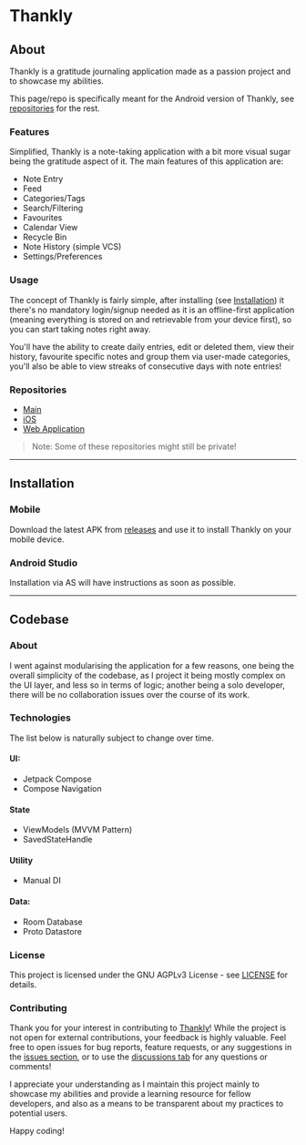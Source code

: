 # Thankly

## About
Thankly is a gratitude journaling application made as a passion project and to showcase my abilities.

This page/repo is specifically meant for the Android version of Thankly, see [repositories](#repositories) for the rest.

### Features
Simplified, Thankly is a note-taking application with a bit more visual sugar being the gratitude aspect of it. The main features of this application are:

- Note Entry
- Feed
- Categories/Tags
- Search/Filtering
- Favourites
- Calendar View
- Recycle Bin
- Note History (simple VCS)
- Settings/Preferences

### Usage
The concept of Thankly is fairly simple, after installing (see [Installation](#installation)) it there's no mandatory login/signup needed as it is an offline-first application (meaning everything is stored on and retrievable from your device first), so you can start taking notes right away.

You'll have the ability to create daily entries, edit or deleted them, view their history, favourite specific notes and group them via user-made categories, you'll also be able to view streaks of consecutive days with note entries!

### Repositories
- [Main](https://github.com/ArthurKasparian/thankly)
- [iOS](https://github.com/ArthurKasparian/thankly.iOS)
- [Web Application](https://github.com/ArthurKasparian/thankly.web)

> Note: Some of these repositories might still be private!

---

## Installation

### Mobile
Download the latest APK from [releases](https://github.com/ArthurKasparian/thankly.android/releases) and use it to install Thankly on your mobile device.

### Android Studio
Installation via AS will have instructions as soon as possible.

---

## Codebase

### About
I went against modularising the application for a few reasons, one being the overall simplicity of the codebase, as I project it being mostly complex on the UI layer, and less so in terms of logic; another being a solo developer, there will be no collaboration issues over the course of its work.

### Technologies
The list below is naturally subject to change over time.

#### UI:
- Jetpack Compose
- Compose Navigation

#### State
- ViewModels (MVVM Pattern)
- SavedStateHandle

#### Utility
- Manual DI

#### Data:
- Room Database
- Proto Datastore

### License
This project is licensed under the GNU AGPLv3 License - see [LICENSE](LICENSE) for details.

### Contributing
Thank you for your interest in contributing to [Thankly](https://github.com/ArthurKasparian/thankly)! While the project is not open for external contributions, your feedback is highly valuable. Feel free to open issues for bug reports, feature requests, or any suggestions in the [issues section](https://github.com/ArthurKasparian/thankly.android/issues), or to use the [discussions tab](https://github.com/ArthurKasparian/thankly.android/discussions) for any questions or comments!

I appreciate your understanding as I maintain this project mainly to showcase my abilities and provide a learning resource for fellow developers, and also as a means to be transparent about my practices to potential users.

Happy coding!
